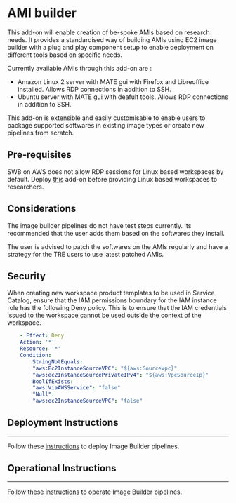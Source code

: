 # AMI builder

This add-on will enable creation of be-spoke AMIs based on research needs.
It provides a standardised way of building AMIs using EC2 image builder with a
plug and play component setup to enable deployment on different tools based on
specific needs.

Currently available AMIs through this add-on are :

- Amazon Linux 2 server with MATE gui with Firefox and Libreoffice installed. Allows RDP connections in addition to SSH.
- Ubuntu server with MATE gui with deafult tools. Allows RDP connections in addition to SSH.

This add-on is extensible and easily customisable to enable users to
package supported softwares in existing image types
or create new pipelines from scratch.

## Pre-requisites

SWB on AWS does not allow RDP sessions for Linux based workspaces by default.
Deploy [this](https://github.com/HicResearch/treehoose-swb-customisations) add-on
before providing Linux based workspaces to researchers.

## Considerations

The image builder pipelines do not have test steps currently.
Its recommended that the user adds them based on the softwares they install.

The user is advised to patch the softwares on the AMIs regularly and have
a strategy for the TRE users to use latest patched AMIs.

## Security

When creating new workspace product templates to be used in Service Catalog,
ensure that the IAM permissions boundary for the IAM instance role has the following
Deny policy. This is to ensure that the IAM credentials issued to the workspace cannot
be used outside the context of the workspace.

```yaml
    - Effect: Deny
    Action: '*'
    Resource: '*'
    Condition:
        StringNotEquals:
        "aws:Ec2InstanceSourceVPC": "${aws:SourceVpc}"
        "aws:ec2InstanceSourcePrivateIPv4": "${aws:VpcSourceIp}"
        BoolIfExists:
        "aws:ViaAWSService": "false"
        "Null":
        "aws:ec2InstanceSourceVPC": "false"
```

## Deployment Instructions

---
Follow these [instructions](./deploy/deploy.md) to deploy Image Builder pipelines.

## Operational Instructions

---
Follow these [instructions](./operations/operations.md) to operate Image Builder pipelines.
